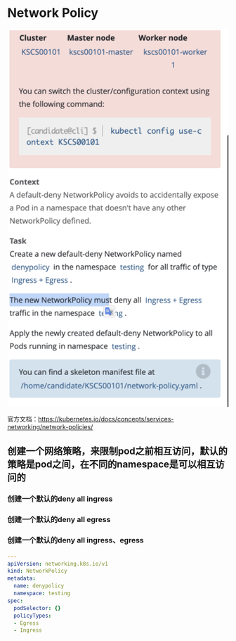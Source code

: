 # Network Policy

![4](../images/4.png)

官方文档：https://kubernetes.io/docs/concepts/services-networking/network-policies/

## 创建一个网络策略，来限制pod之前相互访问，默认的策略是pod之间，在不同的namespace是可以相互访问的

### 创建一个默认的deny all ingress

### 创建一个默认的deny all egress

### 创建一个默认的deny all ingress、egress

```yaml
---
apiVersion: networking.k8s.io/v1
kind: NetworkPolicy
metadata:
  name: denypolicy
  namespace: testing
spec:
  podSelector: {}
  policyTypes:
  - Egress
  - Ingress
```